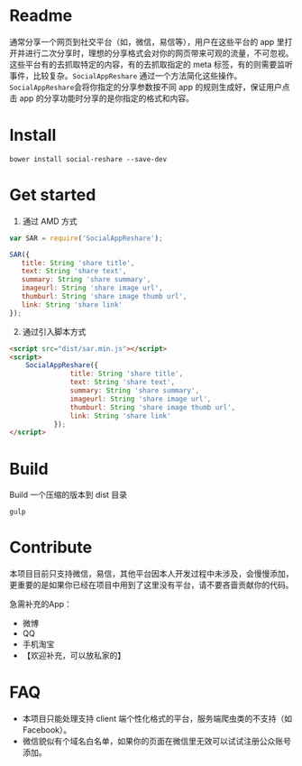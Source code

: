 Readme
=========
通常分享一个网页到社交平台（如，微信，易信等），用户在这些平台的 app 里打开并进行二次分享时，理想的分享格式会对你的网页带来可观的流量，不可忽视。
这些平台有的去抓取特定的内容，有的去抓取指定的 meta 标签，有的则需要监听事件，比较复杂。```SocialAppReshare``` 通过一个方法简化这些操作。
```SocialAppReshare```会将你指定的分享参数按不同 app 的规则生成好，保证用户点击 app 的分享功能时分享的是你指定的格式和内容。


Install
==========
```shell
bower install social-reshare --save-dev
```

Get started
==========
1. 通过 AMD 方式

```js
var SAR = require('SocialAppReshare');

SAR({
   title: String 'share title',
   text: String 'share text',
   summary: String 'share summary',
   imageurl: String 'share image url',
   thumburl: String 'share image thumb url',
   link: String 'share link'
});

```

2. 通过引入脚本方式

```html
<script src="dist/sar.min.js"></script>
<script>
    SocialAppReshare({
               title: String 'share title',
               text: String 'share text',
               summary: String 'share summary',
               imageurl: String 'share image url',
               thumburl: String 'share image thumb url',
               link: String 'share link'
           });
</script>
```

Build
=========
Build 一个压缩的版本到 dist 目录
```shell
gulp
```


Contribute
==============
本项目目前只支持微信，易信，其他平台因本人开发过程中未涉及，会慢慢添加，更重要的是如果你已经在项目中用到了这里没有平台，请不要吝啬贡献你的代码。

急需补充的App：
 - 微博
 - QQ
 - 手机淘宝
 - 【欢迎补充，可以放私家的】


FAQ
===============
- 本项目只能处理支持 client 端个性化格式的平台，服务端爬虫类的不支持（如 Facebook）。
- 微信貌似有个域名白名单，如果你的页面在微信里无效可以试试注册公众账号添加。
